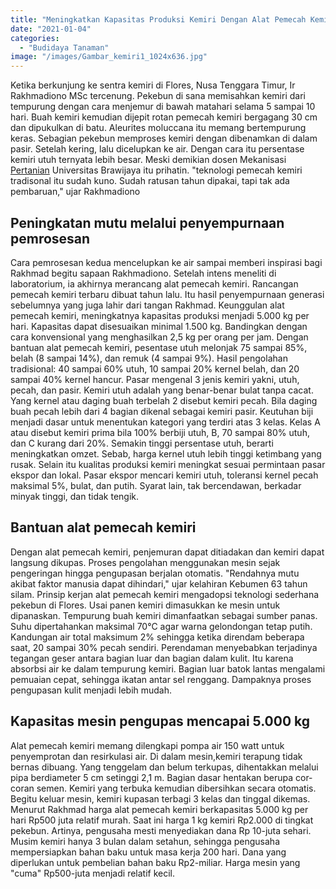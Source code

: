 ```yaml
---
title: "Meningkatkan Kapasitas Produksi Kemiri Dengan Alat Pemecah Kemiri"
date: "2021-01-04"
categories: 
  - "Budidaya Tanaman"
image: "/images/Gambar_kemiri1_1024x636.jpg"
---
```


Ketika berkunjung ke sentra kemiri di Flores, Nusa Tenggara Timur, Ir Rakhmadiono MSc tercenung. Pekebun di sana memisahkan kemiri dari tempurung dengan cara menjemur di bawah matahari selama 5 sampai 10 hari. Buah kemiri kemudian dijepit rotan pemecah kemiri bergagang 30 cm dan dipukulkan di batu. Aleurites moluccana itu memang bertempurung keras. Sebagian pekebun memproses kemiri dengan dibenamkan di dalam pasir. Setelah kering, lalu dicelupkan ke air. Dengan cara itu persentase kemiri utuh ternyata lebih besar. Meski demikian dosen Mekanisasi [Pertanian](http://localhost/mitra/pertanian "Pertanian") Universitas Brawijaya itu prihatin. "teknologi pemecah kemiri tradisonal itu sudah kuno. Sudah ratusan tahun dipakai, tapi tak ada pembaruan," ujar Rakhmadiono

## Peningkatan mutu melalui penyempurnaan pemrosesan

Cara pemrosesan kedua mencelupkan ke air sampai memberi inspirasi bagi Rakhmad begitu sapaan Rakhmadiono. Setelah intens meneliti di laboratorium, ia akhirnya merancang alat pemecah kemiri. Rancangan pemecah kemiri terbaru dibuat tahun lalu. Itu hasil penyempurnaan generasi sebelumnya yang juga lahir dari tangan Rakhmad. Keunggulan alat pemecah kemiri, meningkatnya kapasitas produksi menjadi 5.000 kg per hari. Kapasitas dapat disesuaikan minimal 1.500 kg. Bandingkan dengan cara konvensional yang menghasilkan 2,5 kg per orang per jam. Dengan bantuan alat pemecah kemiri, pesentase utuh melonjak 75 sampai 85%, belah (8 sampai 14%), dan remuk (4 sampai 9%). Hasil pengolahan tradisional: 40 sampai 60% utuh, 10 sampai 20% kernel belah, dan 20 sampai 40% kernel hancur. Pasar mengenal 3 jenis kemiri yakni, utuh, pecah, dan pasir. Kemiri utuh adalah yang benar-benar bulat tanpa cacat. Yang kernel atau daging buah terbelah 2 disebut kemiri pecah. Bila daging buah pecah lebih dari 4 bagian dikenal sebagai kemiri pasir. Keutuhan biji menjadi dasar untuk menentukan kategori yang terdiri atas 3 kelas. Kelas A atau disebut kemiri prima bila 100% berbiji utuh, B, 70 sampai 80% utuh, dan C kurang dari 20%. Semakin tinggi persentase utuh, berarti meningkatkan omzet. Sebab, harga kernel utuh lebih tinggi ketimbang yang rusak. Selain itu kualitas produksi kemiri meningkat sesuai permintaan pasar ekspor dan lokal. Pasar ekspor mencari kemiri utuh, toleransi kernel pecah maksimal 5%, bulat, dan putih. Syarat lain, tak bercendawan, berkadar minyak tinggi, dan tidak tengik.

## Bantuan alat pemecah kemiri

Dengan alat pemecah kemiri, penjemuran dapat ditiadakan dan kemiri dapat langsung dikupas. Proses pengolahan menggunakan mesin sejak pengeringan hingga pengupasan berjalan otomatis. "Rendahnya mutu akibat faktor manusia dapat dihindari," ujar kelahiran Kebumen 63 tahun silam. Prinsip kerjan alat pemecah kemiri mengadopsi teknologi sederhana pekebun di Flores. Usai panen kemiri dimasukkan ke mesin untuk dipanaskan. Tempurung buah kemiri dimanfaatkan sebagai sumber panas. Suhu dipertahankan maksimal 70°C agar warna gelondongan tetap putih. Kandungan air total maksimum 2% sehingga ketika direndam beberapa saat, 20 sampai 30% pecah sendiri. Perendaman menyebabkan terjadinya tegangan geser antara bagian luar dan bagian dalam kulit. Itu karena absorbsi air ke dalam tempurung kemiri. Bagian luar batok lantas mengalami pemuaian cepat, sehingga ikatan antar sel renggang. Dampaknya proses pengupasan kulit menjadi lebih mudah.

## Kapasitas mesin pengupas mencapai 5.000 kg

Alat pemecah kemiri memang dilengkapi pompa air 150 watt untuk penyemprotan dan resirkulasi air. Di dalam mesin,kemiri terapung tidak bernas dibuang. Yang tenggelam dan belum terkupas, dihentakkan melalui pipa berdiameter 5 cm setinggi 2,1 m. Bagian dasar hentakan berupa cor-coran semen. Kemiri yang terbuka kemudian dibersihkan secara otomatis. Begitu keluar mesin, kemiri kupasan terbagi 3 kelas dan tinggal dikemas. Menurut Rakhmad harga alat pemecah kemiri berkapasitas 5.000 kg per hari Rp500 juta relatif murah. Saat ini harga 1 kg kemiri Rp2.000 di tingkat pekebun. Artinya, pengusaha mesti menyediakan dana Rp 10-juta sehari. Musim kemiri hanya 3 bulan dalam setahun, sehingga pengusaha mempersiapkan bahan baku untuk masa kerja 200 hari. Dana yang diperlukan untuk pembelian bahan baku Rp2-miliar. Harga mesin yang "cuma" Rp500-juta menjadi relatif kecil.
